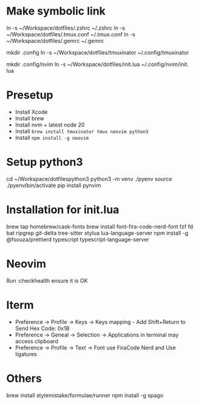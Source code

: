 # Make symbolic link
ln -s  ~/Workspace/dotfiles/.zshrc ~/.zshrc
ln -s  ~/Workspace/dotfiles/.tmux.conf ~/.tmux.conf
ln -s  ~/Workspace/dotfiles/.gemrc ~/.gemrc

mkdir .config
ln -s  ~/Workspace/dotfiles/tmuxinator ~/.config/tmuxinator

mkdir .config/nvim
ln -s  ~/Workspace/dotfiles/init.lua ~/.config/nvim/init. lua

# Presetup
- Install Xcode
- Install brew
- Install nvm + latest node 20
- Install `brew install tmuxinator tmux neovim python3`
- Install `npm install -g neovim`

# Setup python3
cd ~/Workspace/dotfilespython3
python3 -m venv ./pyenv
source ./pyenv/bin/activate
pip install pynvim

# Installation for init.lua
brew tap homebrew/cask-fonts 
brew install font-fira-code-nerd-font fzf fd bat ripgrep git-delta tree-sitter stylua lua-language-server
npm install -g @fsouza/prettierd typescript typescript-language-server

# Neovim
Run :checkhealth ensure it is OK

# Iterm
- Preference -> Profile -> Keys -> Keys mapping - Add Shift+Return to Send Hex Code: 0x1B
- Preference -> Geneal -> Selection -> Applications in terminal may access clipboard
- Preference -> Profile -> Text -> Font use FiraCode Nerd and Use ligatures

# Others
brew install stylemistake/formulae/runner
npm install -g spago
